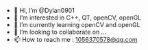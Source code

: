 - 👋 Hi, I’m @Dylan0901
- 👀 I’m interested in C++, QT, openCV, openGL
- 🌱 I’m currently learning openCV and openGL
- 💞️ I’m looking to collaborate on ...
- 📫 How to reach me : 1056370578@qq.com

<!---
Dylan0901/Dylan0901 is a ✨ special ✨ repository because its `README.md` (this file) appears on your GitHub profile.
You can click the Preview link to take a look at your changes.
--->
